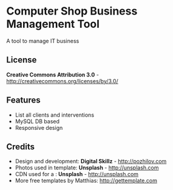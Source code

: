 Computer Shop Business Management Tool
=============

A tool to manage IT business


License
-------
**Creative Commons Attribution 3.0** - http://creativecommons.org/licenses/by/3.0/


Features
-----------

* List all clients and interventions
* MySQL DB based
* Responsive design



Credits
-------
* Design and development: **Digital Skillz** - http://pozhilov.com
* Photos used in template: **Unsplash** - http://unsplash.com
* CDN used for a : **Unsplash** - http://unsplash.com
* More free templates by Matthias: http://gettemplate.com
